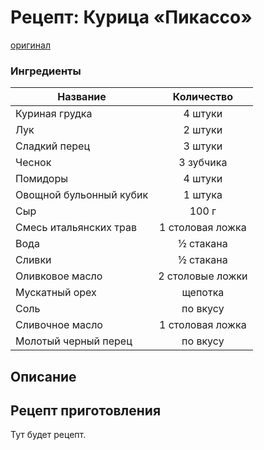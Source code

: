 # Рецепт: Курица «Пикассо»
[оригинал](https://eda.ru/recepty/osnovnye-blyuda/kurica-pikasso-25902)

### Ингредиенты
| Название        	| Количество    |
| -------------   	|:-------------:|
|Куриная грудка|4 штуки|
|Лук|2 штуки|
|Сладкий перец|3 штуки|
|Чеснок|3 зубчика|
|Помидоры|4 штуки|
|Овощной бульонный кубик|1 штука|
|Сыр|100 г|
|Смесь итальянских трав|1 столовая ложка|
|Вода|½ стакана|
|Сливки|½ стакана|
|Оливковое масло|2 столовые ложки|
|Мускатный орех|щепотка|
|Соль|по вкусу|
|Сливочное масло|1 столовая ложка|
|Молотый черный перец|по вкусу|

## Описание


## Рецепт приготовления
Тут будет рецепт.